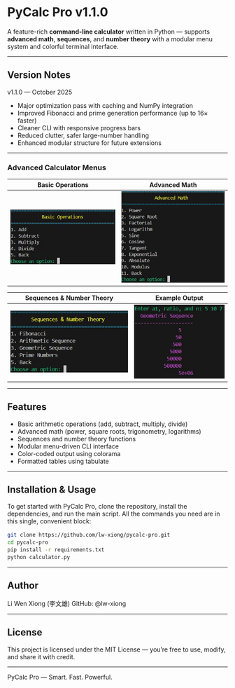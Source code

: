 # PyCalc Pro v1.1.0

A feature-rich **command-line calculator** written in Python — supports **advanced math**, **sequences**, and **number theory** with a modular menu system and colorful terminal interface.

---

## Version Notes
v1.1.0 — October 2025

* Major optimization pass with caching and NumPy integration
* Improved Fibonacci and prime generation performance (up to 16× faster)
* Cleaner CLI with responsive progress bars
* Reduced clutter, safer large-number handling
* Enhanced modular structure for future extensions

---

### Advanced Calculator Menus

| Basic Operations | Advanced Math |
| :---: | :---: |
| ![Basic Operations](images/img2.jpg) | ![Advanced Math](images/img3.jpg) |

| Sequences & Number Theory | Example Output |
| :---: | :---: |
| ![Sequences & Number Theory](images/img4.jpg) | ![Color-coded Output Example](images/img5.jpg) |

---

## Features

* Basic arithmetic operations (add, subtract, multiply, divide)
* Advanced math (power, square roots, trigonometry, logarithms)
* Sequences and number theory functions
* Modular menu-driven CLI interface
* Color-coded output using colorama
* Formatted tables using tabulate

---

## Installation & Usage

To get started with PyCalc Pro, clone the repository, install the dependencies, and run the main script. All the commands you need are in this single, convenient block:

```bash
git clone https://github.com/lw-xiong/pycalc-pro.git
cd pycalc-pro
pip install -r requirements.txt
python calculator.py
```
---

## Author
Li Wen Xiong (李文雄)
GitHub: @lw-xiong

---

## License

This project is licensed under the MIT License — you’re free to use, modify, and share it with credit.

---

PyCalc Pro — Smart. Fast. Powerful.
